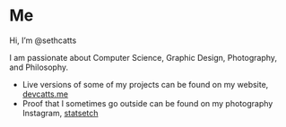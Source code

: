 # Me
Hi, I’m @sethcatts

I am passionate about Computer Science, Graphic Design, Photography, and Philosophy. 
- Live versions of some of my projects can be found on my website, [devcatts.me](http://devcatts.me/)
- Proof that I sometimes go outside can be found on my photography Instagram, [statsetch](https://www.instagram.com/statsetch/)




